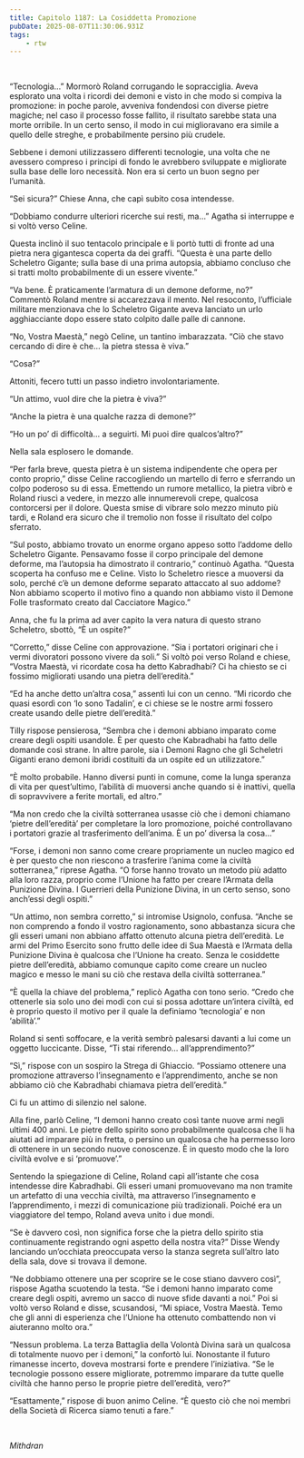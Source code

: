 ```yaml
---
title: Capitolo 1187: La Cosiddetta Promozione
pubDate: 2025-08-07T11:30:06.931Z
tags:
    - rtw
---
```



&nbsp;


“Tecnologia…” Mormorò Roland corrugando le sopracciglia. Aveva esplorato una volta i ricordi dei demoni e visto in che modo si compiva la promozione: in poche parole, avveniva fondendosi con diverse pietre magiche; nel caso il processo fosse fallito, il risultato sarebbe stata una morte orribile. In un certo senso, il modo in cui miglioravano era simile a quello delle streghe, e probabilmente persino più crudele.


Sebbene i demoni utilizzassero differenti tecnologie, una volta che ne avessero compreso i principi di fondo le avrebbero sviluppate e migliorate sulla base delle loro necessità. Non era si certo un buon segno per l’umanità.


“Sei sicura?” Chiese Anna, che capì subito cosa intendesse.


“Dobbiamo condurre ulteriori ricerche sui resti, ma…” Agatha si interruppe e si voltò verso Celine.


Questa inclinò il suo tentacolo principale e li portò tutti di fronte ad una pietra nera gigantesca coperta da dei graffi. “Questa è una parte dello Scheletro Gigante; sulla base di una prima autopsia, abbiamo concluso che si tratti molto probabilmente di un essere vivente.”


“Va bene. È praticamente l’armatura di un demone deforme, no?” Commentò Roland mentre si accarezzava il mento. Nel resoconto, l’ufficiale militare menzionava che lo Scheletro Gigante aveva lanciato un urlo agghiacciante dopo essere stato colpito dalle palle di cannone.


“No, Vostra Maestà,” negò Celine, un tantino imbarazzata. “Ciò che stavo cercando di dire è che… la pietra stessa è viva.”


“Cosa?”


Attoniti, fecero tutti un passo indietro involontariamente.


“Un attimo, vuol dire che la pietra è viva?”


“Anche la pietra è una qualche razza di demone?”


“Ho un po’ di difficoltà… a seguirti. Mi puoi dire qualcos’altro?”


Nella sala esplosero le domande.


“Per farla breve, questa pietra è un sistema indipendente che opera per conto proprio,” disse Celine raccogliendo un martello di ferro e sferrando un colpo poderoso su di essa. Emettendo un rumore metallico, la pietra vibrò e Roland riuscì a vedere, in mezzo alle innumerevoli crepe, qualcosa contorcersi per il dolore. Questa smise di vibrare solo mezzo minuto più tardi, e Roland era sicuro che il tremolio non fosse il risultato del colpo sferrato.


“Sul posto, abbiamo trovato un enorme organo appeso sotto l’addome dello Scheletro Gigante. Pensavamo fosse il corpo principale del demone deforme, ma l’autopsia ha dimostrato il contrario,” continuò Agatha. “Questa scoperta ha confuso me e Celine. Visto lo Scheletro riesce a muoversi da solo, perché c’è un demone deforme separato attaccato al suo addome? Non abbiamo scoperto il motivo fino a quando non abbiamo visto il Demone Folle trasformato creato dal Cacciatore Magico.”


Anna, che fu la prima ad aver capito la vera natura di questo strano Scheletro, sbottò, “È un ospite?”


“Corretto,” disse Celine con approvazione. “Sia i portatori originari che i vermi divoratori possono vivere da soli.” Si voltò poi verso Roland e chiese, “Vostra Maestà, vi ricordate cosa ha detto Kabradhabi? Ci ha chiesto se ci fossimo migliorati usando una pietra dell’eredità.”


“Ed ha anche detto un’altra cosa,” assentì lui con un cenno. “Mi ricordo che quasi esordì con ‘Io sono Tadalin’, e ci chiese se le nostre armi fossero create usando delle pietre dell’eredità.”


Tilly rispose pensierosa, “Sembra che i demoni abbiano imparato come creare degli ospiti usandole. È per questo che Kabradhabi ha fatto delle domande così strane. In altre parole, sia i Demoni Ragno che gli Scheletri Giganti erano demoni ibridi costituiti da un ospite ed un utilizzatore.”


“È molto probabile. Hanno diversi punti in comune, come la lunga speranza di vita per quest’ultimo, l’abilità di muoversi anche quando si è inattivi, quella di sopravvivere a ferite mortali, ed altro.”


“Ma non credo che la civiltà sotterranea usasse ciò che i demoni chiamano ‘pietre dell’eredità’ per completare la loro promozione, poiché controllavano i portatori grazie al trasferimento dell’anima. È un po’ diversa la cosa…”


“Forse, i demoni non sanno come creare propriamente un nucleo magico ed è per questo che non riescono a trasferire l’anima come la civiltà sotterranea,” riprese Agatha. “O forse hanno trovato un metodo più adatto alla loro razza, proprio come l’Unione ha fatto per creare l’Armata della Punizione Divina. I Guerrieri della Punizione Divina, in un certo senso, sono anch’essi degli ospiti.”


“Un attimo, non sembra corretto,” si intromise Usignolo, confusa. “Anche se non comprendo a fondo il vostro ragionamento, sono abbastanza sicura che gli esseri umani non abbiano affatto ottenuto alcuna pietra dell’eredità. Le armi del Primo Esercito sono frutto delle idee di Sua Maestà e l’Armata della Punizione Divina è qualcosa che l’Unione ha creato. Senza le cosiddette pietre dell’eredità, abbiamo comunque capito come creare un nucleo magico e messo le mani su ciò che restava della civiltà sotterranea.”


“È quella la chiave del problema,” replicò Agatha con tono serio. “Credo che ottenerle sia solo uno dei modi con cui si possa adottare un’intera civiltà, ed è proprio questo il motivo per il quale la definiamo ‘tecnologia’ e non ‘abilità’.”


Roland si sentì soffocare, e la verità sembrò palesarsi davanti a lui come un oggetto luccicante. Disse, “Ti stai riferendo… all’apprendimento?”


“Sì,” rispose con un sospiro la Strega di Ghiaccio. “Possiamo ottenere una promozione attraverso l’insegnamento e l’apprendimento, anche se non abbiamo ciò che Kabradhabi chiamava pietra dell’eredità.”


Ci fu un attimo di silenzio nel salone.


Alla fine, parlò Celine, “I demoni hanno creato così tante nuove armi negli ultimi 400 anni. Le pietre dello spirito sono probabilmente qualcosa che li ha aiutati ad imparare più in fretta, o persino un qualcosa che ha permesso loro di ottenere in un secondo nuove conoscenze. È in questo modo che la loro civiltà evolve e si ‘promuove’.”


Sentendo la spiegazione di Celine, Roland capì all’istante che cosa intendesse dire Kabradhabi. Gli esseri umani promuovevano ma non tramite un artefatto di una vecchia civiltà, ma attraverso l’insegnamento e l’apprendimento, i mezzi di comunicazione più tradizionali. Poiché era un viaggiatore del tempo, Roland aveva unito i due mondi.


“Se è davvero così, non significa forse che la pietra dello spirito stia continuamente registrando ogni aspetto della nostra vita?” Disse Wendy lanciando un’occhiata preoccupata verso la stanza segreta sull’altro lato della sala, dove si trovava il demone.


“Ne dobbiamo ottenere una per scoprire se le cose stiano davvero così”, rispose Agatha scuotendo la testa. “Se i demoni hanno imparato come creare degli ospiti, avremo un sacco di nuove sfide davanti a noi.” Poi si voltò verso Roland e disse, scusandosi, “Mi spiace, Vostra Maestà. Temo che gli anni di esperienza che l’Unione ha ottenuto combattendo non vi aiuteranno molto ora.”


“Nessun problema. La terza Battaglia della Volontà Divina sarà un qualcosa di totalmente nuovo per i demoni,” la confortò lui. Nonostante il futuro rimanesse incerto, doveva mostrarsi forte e prendere l’iniziativa. “Se le tecnologie possono essere migliorate, potremmo imparare da tutte quelle civiltà che hanno perso le proprie pietre dell’eredità, vero?”


“Esattamente,” rispose di buon animo Celine. “È questo ciò che noi membri della Società di Ricerca siamo tenuti a fare.”


&nbsp;


<em>Mithdran </em>


&nbsp;


&nbsp;


&nbsp;


&nbsp;


&nbsp;


&nbsp;


<strong> </strong>
                                


                                



